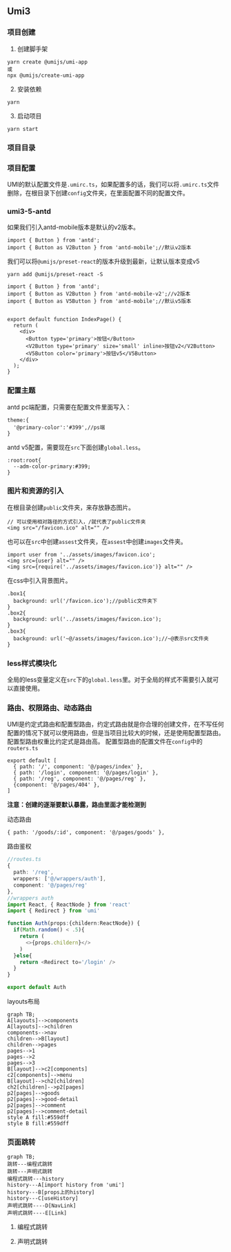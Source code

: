 ## Umi3

### 项目创建
1. 创建脚手架
```
yarn create @umijs/umi-app
或
npx @umijs/create-umi-app
```
2. 安装依赖
```
yarn
```
3. 启动项目
```
yarn start
```

### 项目目录

### 项目配置
UMI的默认配置文件是`.umirc.ts`，如果配置多的话，我们可以将`.umirc.ts`文件删除，在根目录下创建`config`文件夹，在里面配置不同的配置文件。

### umi3-5-antd
如果我们引入antd-mobile版本是默认的v2版本。
```tsx
import { Button } from 'antd';
import { Button as V2Button } from 'antd-mobile';//默认v2版本
```
我们可以将`@umijs/preset-react`的版本升级到最新，让默认版本变成v5
```
yarn add @umijs/preset-react -S
```
```tsx
import { Button } from 'antd';
import { Button as V2Button } from 'antd-mobile-v2';//v2版本
import { Button as V5Button } from 'antd-mobile';//默认v5版本


export default function IndexPage() {
  return (
    <div>
      <Button type='primary'>按钮</Button>
      <V2Button type='primary' size='small' inline>按钮v2</V2Button>
      <V5Button color='primary'>按钮v5</V5Button>
    </div>
  );
}
```

### 配置主题
antd pc端配置，只需要在配置文件里面写入：
```
theme:{
  '@primary-color':'#399',//ps端
}
```
antd v5配置，需要现在`src`下面创建`global.less`。
```less
:root:root{
  --adm-color-primary:#399;
}
```

### 图片和资源的引入
在根目录创建`public`文件夹，来存放静态图片。
```tsx
// 可以使用相对路径的方式引入，/就代表了public文件夹
<img src="/favicon.ico" alt="" />
```
也可以在`src`中创建`assest`文件夹，在`assest`中创建`images`文件夹。
```tsx
import user from '../assets/images/favicon.ico';
<img src={user} alt="" />
<img src={require('../assets/images/favicon.ico')} alt="" />
```
在css中引入背景图片。
```less
.box1{
  background: url('/favicon.ico');//public文件夹下
}
.box2{
  background: url('../assets/images/favicon.ico');
}
.box3{
  background: url('~@/assets/images/favicon.ico');//~@表示src文件夹
}
```

### less样式模块化
全局的less变量定义在`src`下的`global.less`里。对于全局的样式不需要引入就可以直接使用。

### 路由、权限路由、动态路由
UMI是约定式路由和配置型路由，约定式路由就是你合理的创建文件，在不写任何配置的情况下就可以使用路由，但是当项目比较大的时候，还是使用配置型路由。
配置型路由权重比约定式是路由高。
配置型路由的配置文件在`config`中的`routers.ts`
```
export default [
  { path: '/', component: '@/pages/index' },
  { path: '/login', component: '@/pages/login' },
  { path: '/reg', component: '@/pages/reg' },
  {component: '@/pages/404' },
]
```
**注意：创建的逐渐要默认暴露，路由里面才能检测到**

动态路由
```
{ path: '/goods/:id', component: '@/pages/goods' },
```
路由鉴权
```ts
//routes.ts
{ 
  path: '/reg',
  wrappers: ['@/wrappers/auth'],
  component: '@/pages/reg'
},
//wrappers auth
import React, { ReactNode } from 'react'
import { Redirect } from 'umi'

function Auth(props:{childern:ReactNode}) {
  if(Math.random() < .5){
    return (
      <>{props.childern}</>
    )
  }else{
    return <Redirect to='/login' />
  }
}

export default Auth
```

layouts布局

```mermaid
graph TB;
A[layouts]-->components
A[layouts]-->children
components-->nav
children-->B[layout]
children-->pages
pages-->1
pages-->2
pages-->3
B[layout]-->c2[components]
c2[components]-->menu
B[layout]-->ch2[children]
ch2[children]-->p2[pages]
p2[pages]-->goods
p2[pages]-->good-detail
p2[pages]-->comment
p2[pages]-->comment-detail
style A fill:#559dff
style B fill:#559dff
```

### 页面跳转

```mermaid
graph TB;
跳转---编程式跳转
跳转---声明式跳转
编程式跳转---history
history---A[import history from 'umi']
history---B[props上的history]
history---C[useHistory]
声明式跳转----D[NavLink]
声明式跳转----E[Link]
```

1. 编程式跳转

2. 声明式跳转
